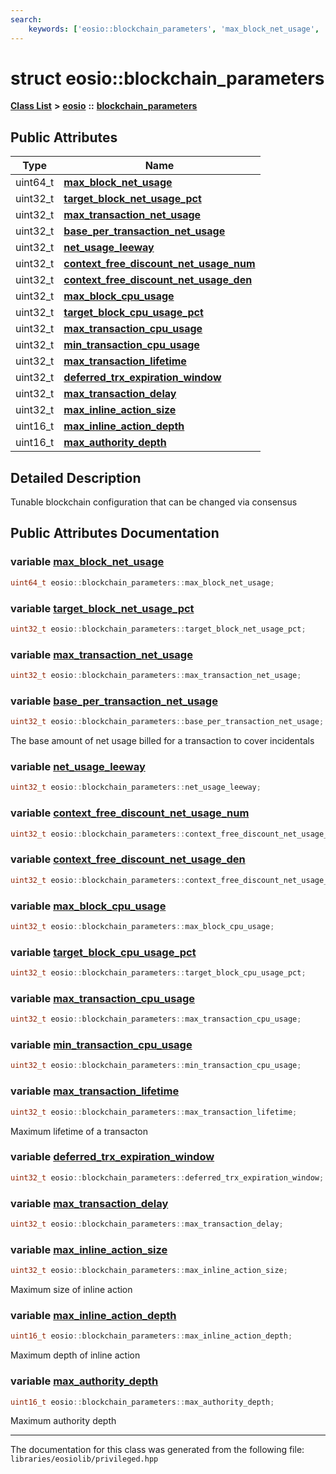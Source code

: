 ```yaml
---
search:
    keywords: ['eosio::blockchain_parameters', 'max_block_net_usage', 'target_block_net_usage_pct', 'max_transaction_net_usage', 'base_per_transaction_net_usage', 'net_usage_leeway', 'context_free_discount_net_usage_num', 'context_free_discount_net_usage_den', 'max_block_cpu_usage', 'target_block_cpu_usage_pct', 'max_transaction_cpu_usage', 'min_transaction_cpu_usage', 'max_transaction_lifetime', 'deferred_trx_expiration_window', 'max_transaction_delay', 'max_inline_action_size', 'max_inline_action_depth', 'max_authority_depth']
---
```


# struct eosio::blockchain\_parameters

[**Class List**](annotated.md) **>** [**eosio**](namespaceeosio.md) **::** [**blockchain\_parameters**](structeosio_1_1blockchain__parameters.md)


## Public Attributes

|Type|Name|
|-----|-----|
|uint64\_t|[**max\_block\_net\_usage**](structeosio_1_1blockchain__parameters_aaffe7d6c7437826f208c68e9ee2acf65.md#1aaffe7d6c7437826f208c68e9ee2acf65)|
|uint32\_t|[**target\_block\_net\_usage\_pct**](structeosio_1_1blockchain__parameters_a346f353931e0403d07e27da151a8af4d.md#1a346f353931e0403d07e27da151a8af4d)|
|uint32\_t|[**max\_transaction\_net\_usage**](structeosio_1_1blockchain__parameters_a07d6c92013fce008071d9b610544c4c6.md#1a07d6c92013fce008071d9b610544c4c6)|
|uint32\_t|[**base\_per\_transaction\_net\_usage**](structeosio_1_1blockchain__parameters_a944e5020392feb3aa43452db31dd6c53.md#1a944e5020392feb3aa43452db31dd6c53)|
|uint32\_t|[**net\_usage\_leeway**](structeosio_1_1blockchain__parameters_a5066e04cd3a3d74459e810d253c29ebf.md#1a5066e04cd3a3d74459e810d253c29ebf)|
|uint32\_t|[**context\_free\_discount\_net\_usage\_num**](structeosio_1_1blockchain__parameters_a8ee23aba0c372b7d62b18e749e0e8798.md#1a8ee23aba0c372b7d62b18e749e0e8798)|
|uint32\_t|[**context\_free\_discount\_net\_usage\_den**](structeosio_1_1blockchain__parameters_a34aa31b25c026f190097d3b66b5d8b28.md#1a34aa31b25c026f190097d3b66b5d8b28)|
|uint32\_t|[**max\_block\_cpu\_usage**](structeosio_1_1blockchain__parameters_af6a0f851f934100f4cfc5d7cce8c3542.md#1af6a0f851f934100f4cfc5d7cce8c3542)|
|uint32\_t|[**target\_block\_cpu\_usage\_pct**](structeosio_1_1blockchain__parameters_aa8e6bff1b7d255588fb31ccdf6035aba.md#1aa8e6bff1b7d255588fb31ccdf6035aba)|
|uint32\_t|[**max\_transaction\_cpu\_usage**](structeosio_1_1blockchain__parameters_a59893f31083ea0239eff0fdb47a3e9a2.md#1a59893f31083ea0239eff0fdb47a3e9a2)|
|uint32\_t|[**min\_transaction\_cpu\_usage**](structeosio_1_1blockchain__parameters_a5c15c7c28e28d93183e85639ddd3dd83.md#1a5c15c7c28e28d93183e85639ddd3dd83)|
|uint32\_t|[**max\_transaction\_lifetime**](structeosio_1_1blockchain__parameters_ae9595da087ba46dbada5f785ec9191e6.md#1ae9595da087ba46dbada5f785ec9191e6)|
|uint32\_t|[**deferred\_trx\_expiration\_window**](structeosio_1_1blockchain__parameters_a8cf445a327ffb230b9751f3b6764efaa.md#1a8cf445a327ffb230b9751f3b6764efaa)|
|uint32\_t|[**max\_transaction\_delay**](structeosio_1_1blockchain__parameters_ac1ad602bce04bb7de2b83acf319605ac.md#1ac1ad602bce04bb7de2b83acf319605ac)|
|uint32\_t|[**max\_inline\_action\_size**](structeosio_1_1blockchain__parameters_a7dbcbc6c005be48b9d42fe21ee3c034f.md#1a7dbcbc6c005be48b9d42fe21ee3c034f)|
|uint16\_t|[**max\_inline\_action\_depth**](structeosio_1_1blockchain__parameters_a2a6f29f85a765e80fab44ca4c8bf4104.md#1a2a6f29f85a765e80fab44ca4c8bf4104)|
|uint16\_t|[**max\_authority\_depth**](structeosio_1_1blockchain__parameters_aef65360380b879d1782d0b202b96c776.md#1aef65360380b879d1782d0b202b96c776)|


## Detailed Description

Tunable blockchain configuration that can be changed via consensus 
## Public Attributes Documentation

### variable <a id="1aaffe7d6c7437826f208c68e9ee2acf65" href="#1aaffe7d6c7437826f208c68e9ee2acf65">max\_block\_net\_usage</a>

```cpp
uint64_t eosio::blockchain_parameters::max_block_net_usage;
```



### variable <a id="1a346f353931e0403d07e27da151a8af4d" href="#1a346f353931e0403d07e27da151a8af4d">target\_block\_net\_usage\_pct</a>

```cpp
uint32_t eosio::blockchain_parameters::target_block_net_usage_pct;
```



### variable <a id="1a07d6c92013fce008071d9b610544c4c6" href="#1a07d6c92013fce008071d9b610544c4c6">max\_transaction\_net\_usage</a>

```cpp
uint32_t eosio::blockchain_parameters::max_transaction_net_usage;
```



### variable <a id="1a944e5020392feb3aa43452db31dd6c53" href="#1a944e5020392feb3aa43452db31dd6c53">base\_per\_transaction\_net\_usage</a>

```cpp
uint32_t eosio::blockchain_parameters::base_per_transaction_net_usage;
```


The base amount of net usage billed for a transaction to cover incidentals 

### variable <a id="1a5066e04cd3a3d74459e810d253c29ebf" href="#1a5066e04cd3a3d74459e810d253c29ebf">net\_usage\_leeway</a>

```cpp
uint32_t eosio::blockchain_parameters::net_usage_leeway;
```



### variable <a id="1a8ee23aba0c372b7d62b18e749e0e8798" href="#1a8ee23aba0c372b7d62b18e749e0e8798">context\_free\_discount\_net\_usage\_num</a>

```cpp
uint32_t eosio::blockchain_parameters::context_free_discount_net_usage_num;
```



### variable <a id="1a34aa31b25c026f190097d3b66b5d8b28" href="#1a34aa31b25c026f190097d3b66b5d8b28">context\_free\_discount\_net\_usage\_den</a>

```cpp
uint32_t eosio::blockchain_parameters::context_free_discount_net_usage_den;
```



### variable <a id="1af6a0f851f934100f4cfc5d7cce8c3542" href="#1af6a0f851f934100f4cfc5d7cce8c3542">max\_block\_cpu\_usage</a>

```cpp
uint32_t eosio::blockchain_parameters::max_block_cpu_usage;
```



### variable <a id="1aa8e6bff1b7d255588fb31ccdf6035aba" href="#1aa8e6bff1b7d255588fb31ccdf6035aba">target\_block\_cpu\_usage\_pct</a>

```cpp
uint32_t eosio::blockchain_parameters::target_block_cpu_usage_pct;
```



### variable <a id="1a59893f31083ea0239eff0fdb47a3e9a2" href="#1a59893f31083ea0239eff0fdb47a3e9a2">max\_transaction\_cpu\_usage</a>

```cpp
uint32_t eosio::blockchain_parameters::max_transaction_cpu_usage;
```



### variable <a id="1a5c15c7c28e28d93183e85639ddd3dd83" href="#1a5c15c7c28e28d93183e85639ddd3dd83">min\_transaction\_cpu\_usage</a>

```cpp
uint32_t eosio::blockchain_parameters::min_transaction_cpu_usage;
```



### variable <a id="1ae9595da087ba46dbada5f785ec9191e6" href="#1ae9595da087ba46dbada5f785ec9191e6">max\_transaction\_lifetime</a>

```cpp
uint32_t eosio::blockchain_parameters::max_transaction_lifetime;
```


Maximum lifetime of a transacton 

### variable <a id="1a8cf445a327ffb230b9751f3b6764efaa" href="#1a8cf445a327ffb230b9751f3b6764efaa">deferred\_trx\_expiration\_window</a>

```cpp
uint32_t eosio::blockchain_parameters::deferred_trx_expiration_window;
```



### variable <a id="1ac1ad602bce04bb7de2b83acf319605ac" href="#1ac1ad602bce04bb7de2b83acf319605ac">max\_transaction\_delay</a>

```cpp
uint32_t eosio::blockchain_parameters::max_transaction_delay;
```



### variable <a id="1a7dbcbc6c005be48b9d42fe21ee3c034f" href="#1a7dbcbc6c005be48b9d42fe21ee3c034f">max\_inline\_action\_size</a>

```cpp
uint32_t eosio::blockchain_parameters::max_inline_action_size;
```


Maximum size of inline action 

### variable <a id="1a2a6f29f85a765e80fab44ca4c8bf4104" href="#1a2a6f29f85a765e80fab44ca4c8bf4104">max\_inline\_action\_depth</a>

```cpp
uint16_t eosio::blockchain_parameters::max_inline_action_depth;
```


Maximum depth of inline action 

### variable <a id="1aef65360380b879d1782d0b202b96c776" href="#1aef65360380b879d1782d0b202b96c776">max\_authority\_depth</a>

```cpp
uint16_t eosio::blockchain_parameters::max_authority_depth;
```


Maximum authority depth 



----------------------------------------
The documentation for this class was generated from the following file: `libraries/eosiolib/privileged.hpp`

